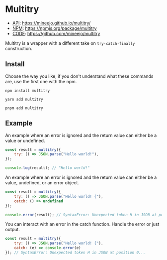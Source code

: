 # Multitry

- [API][APIURL]: https://mineejo.github.io/multitry/
- [NPM][NPMURL]: https://npmjs.org/package/multitry
- [CODE][CODE]: https://github.com/mineejo/multitry

[APIURL]: https://mineejo.github.io/multitry/

[NPMURL]: https://npmjs.org/package/multitry

[CODE]: https://github.com/mineejo/multitry

Multitry is a wrapper with a different take on `try-catch-finally` construction.

## Install

Choose the way you like, if you don't understand what these commands are, use the first one with the npm.

```shell
npm install multitry
```

```shell
yarn add multitry
```

```shell
pnpm add multitry
```

## Example

An example where an error is ignored and the return value can either be a value or undefined.

```js
const result = multitry({
    try: () => JSON.parse("Hello world!"),
});

console.log(result); // "Hello world!"
```

An example where an error is ignored and the return value can either be a value, undefined, or an error object.

```js
const result = multitry({
    try: () => JSON.parse("Hello world! {"),
    catch: () => undefined
});

console.error(result); // SyntaxError: Unexpected token H in JSON at position 0...
```

You can interact with an error in the catch function. Handle the error or just output.

```js
const result = multitry({
    try: () => JSON.parse("Hello world! {"),
    catch: (e) => console.error(e)
}); // SyntaxError: Unexpected token H in JSON at position 0...
```
